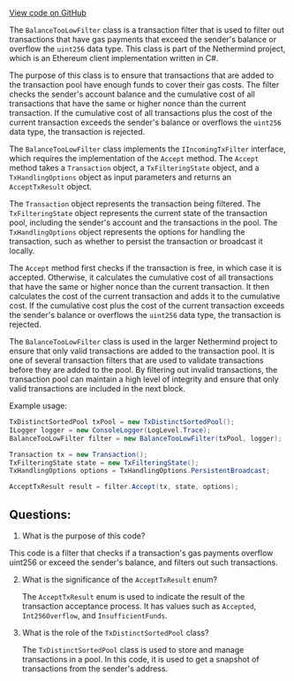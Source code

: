 [View code on GitHub](https://github.com/NethermindEth/nethermind/src/Nethermind/Nethermind.TxPool/Filters/BalanceTooLowFilter.cs)

The `BalanceTooLowFilter` class is a transaction filter that is used to filter out transactions that have gas payments that exceed the sender's balance or overflow the `uint256` data type. This class is part of the Nethermind project, which is an Ethereum client implementation written in C#.

The purpose of this class is to ensure that transactions that are added to the transaction pool have enough funds to cover their gas costs. The filter checks the sender's account balance and the cumulative cost of all transactions that have the same or higher nonce than the current transaction. If the cumulative cost of all transactions plus the cost of the current transaction exceeds the sender's balance or overflows the `uint256` data type, the transaction is rejected.

The `BalanceTooLowFilter` class implements the `IIncomingTxFilter` interface, which requires the implementation of the `Accept` method. The `Accept` method takes a `Transaction` object, a `TxFilteringState` object, and a `TxHandlingOptions` object as input parameters and returns an `AcceptTxResult` object.

The `Transaction` object represents the transaction being filtered. The `TxFilteringState` object represents the current state of the transaction pool, including the sender's account and the transactions in the pool. The `TxHandlingOptions` object represents the options for handling the transaction, such as whether to persist the transaction or broadcast it locally.

The `Accept` method first checks if the transaction is free, in which case it is accepted. Otherwise, it calculates the cumulative cost of all transactions that have the same or higher nonce than the current transaction. It then calculates the cost of the current transaction and adds it to the cumulative cost. If the cumulative cost plus the cost of the current transaction exceeds the sender's balance or overflows the `uint256` data type, the transaction is rejected.

The `BalanceTooLowFilter` class is used in the larger Nethermind project to ensure that only valid transactions are added to the transaction pool. It is one of several transaction filters that are used to validate transactions before they are added to the pool. By filtering out invalid transactions, the transaction pool can maintain a high level of integrity and ensure that only valid transactions are included in the next block.

Example usage:

```csharp
TxDistinctSortedPool txPool = new TxDistinctSortedPool();
ILogger logger = new ConsoleLogger(LogLevel.Trace);
BalanceTooLowFilter filter = new BalanceTooLowFilter(txPool, logger);

Transaction tx = new Transaction();
TxFilteringState state = new TxFilteringState();
TxHandlingOptions options = TxHandlingOptions.PersistentBroadcast;

AcceptTxResult result = filter.Accept(tx, state, options);
```
## Questions: 
 1. What is the purpose of this code?
   
   This code is a filter that checks if a transaction's gas payments overflow uint256 or exceed the sender's balance, and filters out such transactions.

2. What is the significance of the `AcceptTxResult` enum?
   
   The `AcceptTxResult` enum is used to indicate the result of the transaction acceptance process. It has values such as `Accepted`, `Int256Overflow`, and `InsufficientFunds`.

3. What is the role of the `TxDistinctSortedPool` class?
   
   The `TxDistinctSortedPool` class is used to store and manage transactions in a pool. In this code, it is used to get a snapshot of transactions from the sender's address.